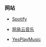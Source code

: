 ### 网站

- [Spotify](https://open.spotify.com/)

- [网易云音乐](https://music.163.com/#/user/home?id=498767570)

- [YesPlayMusic](https://music.qier222.com/)

